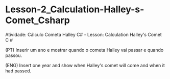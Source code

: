 # Lesson-2_Calculation-Halley-s-Comet_Csharp

Atividade: Cálculo Cometa Halley C# - Lesson: Calculation Halley's Comet C #

(PT) Inserir um ano e mostrar quando o cometa Halley vai passar e quando passou.

(ENG) Insert one year and show when Halley's comet will come and when it had passed.
